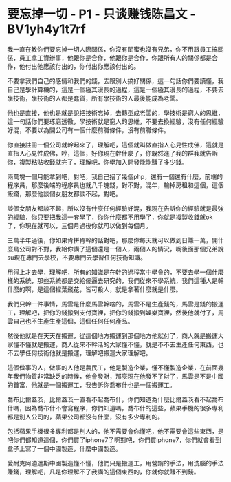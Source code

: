 # 要忘掉一切 - P1 - 只谈赚钱陈昌文 - BV1yh4y1t7rf

我一直在教你們要忘掉一切人際關係，你沒有閨蜜也沒有兄弟，你不用跟員工搞關係，員工拿工資辦事，他跟你是合作，他跟你是合作，你跟所有人的關係都是合作，他付出他應該付出的，你付出你應該付出的。

不要拿我們自己的感情和我們的錢，去跟別人搞好關係，這一句話你們要讀懂，我自己是學計算機的，這是一個極其漫長的過程，這是一個極其漫長的過程，不要去學技術，學技術的人都是蠢貨，所有學技術的人最後能成為老闆。

他也是直接，他也是就是說把技術忘掉，去轉型成老闆的，學技術是窮人的思維，這一句話你們要琢磨透徹，學技術就是窮人的思維，不要去換經驗，沒有任何經驗好混，不要以為開公司有一個什麼前職條件，沒有前職條件。

你直接註冊一個公司就幹起來了，理解吧，這個就叫做直指人心見性成佛，這就是直指人心見性成佛，哼，這個，好你現在幹什麼了，你既然進了我的群我就告訴你，複製粘貼收錢就完了，理解吧，你學加入開發能能賺了多少錢。

兩萬塊一個月能拿到吧，對吧，我自己招了幾個php，還有一個還有什麼，前端的程序員，那麼後端的程序員也就八千塊錢，對不對，混年，輸掉房租和這個，這個飯錢，那麼他談個女朋友都談不起，對吧。

談個女朋友都談不起，所以沒有什麼任何經驗好混，我現在告訴你的經驗就是最強的經驗，你只要把我這一套學了，你你什麼都不用學了，你就是複製收錢就ok了，你現在就可以，三個月過後你就可以做到每個月。

三萬半年過後，你如果肯拼肯幹的話對吧，那麼你每天就可以做到日賺一萬，開什麼鳥公司對不對，我給你講了這個還是一個人，兩個人的情況，啊後面那個兄弟說su現在專門去學校，不要專門去學習任何技術知識。

用得上才去學，理解吧，所有的知識是在幹的過程當中學會的，不要去學一個什麼樣的系統，那些系統都是交給傻逼去研究的，我們從來不學系統，我們這種人是幹什麼的啊，是這個捏葉飛花，皆可殺人，就是拿著什麼就是什麼。

我們只幹一件事情，馬雲是什麼馬雲幹啥的，馬雲不是生產錢的，馬雲是錢的搬運工，理解吧，把你的錢搬到支付寶裡，把你的錢搬到娛樂寶裡，然後他就付了，馬雲自己也不生產生產這個，這個任何任何產品。

然後他就是在天天在搬運，從這個地方搬運到那個地方他就付了，商人就是搬運大家懂不懂就是搬運，商人從來不幹活的大家懂不懂，就是不不去生產任何東西，也不去學任何技術他就是搬運，理解吧搬運大家理解吧。

這個做事的人，做事的人他是農民工，他是製造企業，懂不懂製造企業，在前面幾年我們物質非常缺乏的時候，他會發財，那麼現在他發不了財了，馬雲是不是中國的首富，他就是一個搬運工，我告訴你喬布什也是一個搬運工。

喬布比爾蓋茨，比爾蓋茨一直看不起喬布什，你們知道為什麼比爾蓋茨看不起喬布什嗎，因為喬布什不會寫程序，你們知道嗎，喬布什的這些，蘋果手機的很多專利都是別人公司的，蘋果公司都沒有什麼，沒有多少專利的。

包括蘋果手機很多專利都是別人的，他不需要會你懂吧，他不需要會這些東西，是吧你們都知道這個，你們買了iphone7了啊對吧，你們買iphone7，你們就會看到盒子上寫了一個中國製造，什麼中國製造。

愛耐克阿迪達斯中國製造懂不懂，他們只是搬運工，用營銷的手法，用洗腦的手法賺錢，理解吧，凡是你理解不了我講的這個東西的，你就你就賺不到錢。

